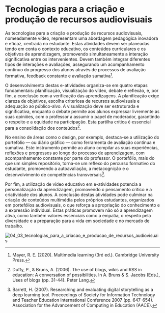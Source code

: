 # Tecnologias para a criação e produção de recursos audiovisuais

As tecnologias para a criação e produção de recursos audiovisuais, nomeadamente vídeo, representam uma abordagem pedagógica inovadora e eficaz, centrada no estudante. Estas atividades devem ser planeadas tendo em conta o contexto educativo, os conteúdos curriculares e os objetivos de aprendizagem, promovendo simultaneamente a interação significativa entre os intervenientes. Devem também integrar diferentes tipos de interações e avaliações, assegurando um acompanhamento contínuo do progresso dos alunos através de processos de avaliação formativa, feedback constante e avaliação sumativa[^1].

O desenvolvimento destas e-atividades organiza-se em quatro etapas fundamentais: planificação, visualização do vídeo, debate e reflexão, e, por fim, a conclusão com a verificação das aprendizagens. A planificação exige clareza de objetivos, escolha criteriosa de recursos audiovisuais e adequação ao público-alvo. A visualização deve ser estruturada e significativa, enquanto o debate permite aos alunos expressar livremente as suas opiniões, com o professor a assumir o papel de moderador, garantindo o respeito e a equidade na participação. Esta partilha crítica é essencial para a consolidação dos conteúdos[^2].

No ensino de áreas como o design, por exemplo, destaca-se a utilização do portefólio — ou diário gráfico — como ferramenta de avaliação contínua e sumativa. Este instrumento permite ao aluno compilar as suas experiências, reflexões e progressos ao longo do processo de aprendizagem, com acompanhamento constante por parte do professor. O portefólio, mais do que um simples repositório, torna-se um reflexo do percurso formativo do estudante, promovendo a autoavaliação, a metacognição e o desenvolvimento de competências transversais[^3].

Por fim, a utilização de vídeo educativo em e-atividades potencia a personalização da aprendizagem, promovendo o pensamento crítico e a criatividade dos alunos. A conclusão destas atividades pode culminar na criação de conteúdos multimédia pelos próprios estudantes, organizados em portefólios audiovisuais, o que reforça a apropriação do conhecimento e a expressão individual. Estas práticas promovem não só a aprendizagem ativa, como também valores essenciais como a empatia, o respeito pela diversidade e a preparação para a vida em sociedade e no mercado de trabalho.

![04_03_tecnologias_para_a_criacao_e_producao_de_recursos_audiovisuais](figures/04_03_tecnologias_para_a_criacao_e_producao_de_recursos_audiovisuais.svg)

[^1]: Mayer, R. E. (2020). Multimedia learning (3rd ed.). Cambridge University Press.

[^2]: Duffy, P., & Bruns, A. (2006). The use of blogs, wikis and RSS in education: A conversation of possibilities. In A. Bruns & S. Jacobs (Eds.), Uses of blogs (pp. 31-44). Peter Lang.

[^3]: Barrett, H. (2007). Researching and evaluating digital storytelling as a deep learning tool. Proceedings of Society for Information Technology and Teacher Education International Conference 2007 (pp. 647-654). Association for the Advancement of Computing in Education (AACE).
